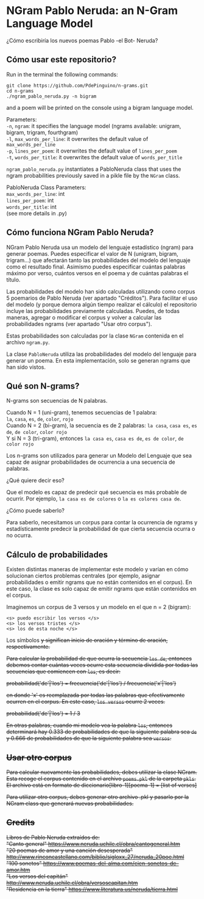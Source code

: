 # NGram Pablo Neruda: an N-Gram Language Model
¿Cómo escribiría los nuevos poemas Pablo -el Bot- Neruda?

## Cómo usar este repositorio?
Run in the terminal the following commands:
```
git clone https://github.com/PdePinguino/n-grams.git
cd n-grams
./ngram_pablo_neruda.py -n bigram
```
and a poem will be printed on the console using a bigram language model.

Parameters:  
`-n`, `ngram`: it specifies the language model (ngrams available: unigram, bigram, trigram, fourthgram)  
`-l`, `max_words_per_line`: it overwrites the default value of `max_words_per_line`  
`-p`, `lines_per_poem`: it overwrites the default value of `lines_per_poem`  
`-t`, `words_per_title`: it overwrites the default value of `words_per_title`  

`ngram_pablo_neruda.py` instantiates a PabloNeruda class that uses the ngram probabilities previously saved in a pikle file by the `NGram` class.

PabloNeruda Class Parameters:  
`max_words_per_line`: int  
`lines_per_poem`: int  
`words_per_title`: int  
(see more details in .py)  

## Cómo funciona NGram Pablo Neruda?

NGram Pablo Neruda usa un modelo del lenguaje estadístico (ngram) para generar poemas. Puedes especificar el valor de N (unigram, bigram, trigram...) que afectarán tanto las probabilidades del modelo del lenguaje como el resultado final. Asimismo puedes especificar cuántas palabras máximo por verso, cuántos versos en el poema y de cuántas palabras el título.

Las probabilidades del modelo han sido calculadas utilizando como corpus 5 poemarios de Pablo Neruda (ver apartado "Créditos"). Para facilitar el uso del modelo (y porque demora algún tiempo realizar el cálculo) el repositorio incluye las probabilidades previamente calculadas. Puedes, de todas maneras, agregar o modificar el corpus y volver a calcular las probabilidades ngrams (ver apartado "Usar otro corpus").

Estas probabilidades son calculadas por la clase `NGram` contenida en el archivo `ngram.py`.

La clase `PabloNeruda` utiliza las probabilidades del modelo del lenguaje para generar un poema. En esta implementación, solo se generan ngrams que han sido vistos.

## Qué son N-grams?

N-grams son secuencias de N palabras.  

Cuando N = 1 (uni-gram), tenemos secuencias de 1 palabra:  
`la`, `casa`, `es`, `de`, `color`, `rojo`  
Cuando N = 2 (bi-gram), la secuencia es de 2 palabras:
`la casa`, `casa es`, `es de`, `de color`, `color rojo`  
Y si N = 3 (tri-gram), entonces `la casa es`, `casa es de`, `es de color`, `de color rojo`

Los n-grams son utilizados para generar un Modelo del Lenguaje que sea capaz de asignar probabilidades de ocurrencia a una secuencia de palabras.  

¿Qué quiere decir eso?  

Que el modelo es capaz de predecir qué secuencia es más probable de ocurrir. Por ejemplo, `la casa es de colores` o `la es colores casa de`.

¿Cómo puede saberlo?

Para saberlo, necesitamos un corpus para contar la ocurrencia de ngrams y estadísticamente predecir la probabilidad de que cierta secuencia ocurra o no ocurra.

## Cálculo de probabilidades
Existen distintas maneras de implementar este modelo y varían en cómo solucionan ciertos problemas centrales (por ejemplo, asignar probabilidades o emitir ngrams que no están contenidos en el corpus). En este caso, la clase es solo capaz de emitir ngrams que están contenidos en el corpus.

Imaginemos un corpus de 3 versos y un modelo en el que n = 2 (bigram):  
```
<s> puedo escribir los versos </s>  
<s> los versos tristes </s>  
<s> los de esta noche </s>  
```
Los símbolos <s> y <s/> significan inicio de oración y término de oración, respectivamente.  

Para calcular la probabilidad de que ocurra la secuencia `los de`, entonces debemos contar cuántas veces ocurre esta secuencia dividida por todas las secuencias que comiencen con `los`, es decir:

probabilidad('de'|'los') = frecuencia('de'|'los') / frecuencia('x'|'los')

en donde 'x' es reemplazada por todas las palabras que efectivamente ocurren en el corpus. En este caso, `los versos` ocurre 2 veces.

probabilidad('de'|'los') = 1 / 3

En otras palabras, cuando mi modelo vea la palabra `los`, entonces determinará hay 0.333 de probabilidades de que la siguiente palabra sea `de` y 0.666 de probabilidades de que la siguiente palabra sea `versos`.

## Usar otro corpus
Para calcular nuevamente las probabilidades, debes utilizar la clase NGram. Esta recoge el corpus contenido en el archivo `poems.pkl` de la carpeta `pkls`. El archivo está en formato de diccionario[libro-1][poema-1] = [list of verses]  

Para utilizar otro corpus, debes generar otro archivo .pkl y pasarlo por la NGram class que generará nuevas probabilidades.

## Credits
Libros de Pablo Neruda extraídos de:  
"Canto general" https://www.neruda.uchile.cl/obra/cantogeneral.htm  
"20 poemas de amor y una canción desesperada" http://www.rinconcastellano.com/biblio/sigloxx_27/neruda_20poe.html  
"100 sonetos" https://www.poemas-del-alma.com/cien-sonetos-de-amor.htm  
"Los versos del capitán" http://www.neruda.uchile.cl/obra/versoscapitan.htm  
"Residencia en la tierra" https://www.literatura.us/neruda/tierra.html
